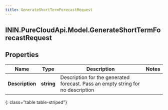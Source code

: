 ```yaml
---
title: GenerateShortTermForecastRequest
---
```

## ININ.PureCloudApi.Model.GenerateShortTermForecastRequest

## Properties

|Name | Type | Description | Notes|
|------------ | ------------- | ------------- | -------------|
| **Description** | **string** | Description for the generated forecast.  Pass an empty string for no description | |
{: class="table table-striped"}


